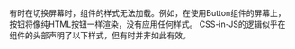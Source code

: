 有时在切换屏幕时，组件的样式无法加载。例如，在使用Button组件的屏幕上，按钮将像纯HTML按钮一样渲染，没有应用任何样式。
CSS-in-JS的逻辑似乎在组件的头部声明了以下样式，但有时并非如此有效。

<style data-rc-order="prependQueue" data-css-hash="1tm4gwl" data-token-hash="1tzbqhu"> <style data-rc-order="prependQueue" data-css-hash="1tm4gwl
